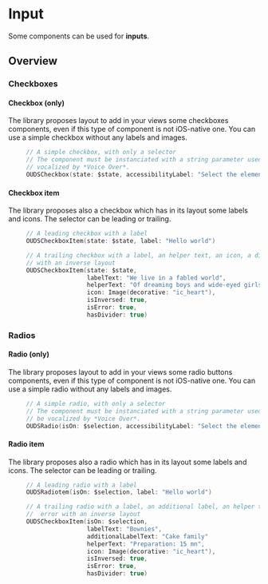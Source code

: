 # Input

Some components can be used for **inputs**.

## Overview

### Checkboxes

#### Checkbox (only)

The library proposes layout to add in your views some checkboxes components, even if this type of component is not iOS-native one.
You can use a simple checkbox without any labels and images.

```swift
     // A simple checkbox, with only a selector
     // The component must be instanciated with a string parameter used as accessibility label that will be
     // vocalized by *Voice Over*. 
     OUDSCheckbox(state: $state, accessibilityLabel: "Select the element")
```

#### Checkbox item

The library proposes also a checkbox which has in its layout some labels and icons.
The selector can be leading or trailing.

```swift
     // A leading checkbox with a label
     OUDSCheckboxItem(state: $state, label: "Hello world")

     // A trailing checkbox with a label, an helper text, an icon, a divider and is about an error
     // with an inverse layout
     OUDSCheckboxItem(state: $state,
                      labelText: "We live in a fabled world",
                      helperText: "Of dreaming boys and wide-eyed girls",
                      icon: Image(decorative: "ic_heart"),
                      isInversed: true,
                      isError: true,
                      hasDivider: true)
```

### Radios

#### Radio (only)

The library proposes layout to add in your views some radio buttons components, even if this type of component is not iOS-native one.
You can use a simple radio without any labels and images.

```swift
     // A simple radio, with only a selector
     // The component must be instanciated with a string parameter used as accessibility label that will 
     // be vocalized by *Voice Over*. 
     OUDSRadio(isOn: $selection, accessibilityLabel: "Select the element")
```

#### Radio item

The library proposes also a radio which has in its layout some labels and icons.
The selector can be leading or trailing.

```swift
     // A leading radio with a label
     OUDSRadiotem(isOn: $selection, label: "Hello world")

     // A trailing radio with a label, an additional label, an helper text, an icon, a divider and is about an
     //  error with an inverse layout
     OUDSCheckboxItem(isOn: $selection,
                      labelText: "Bownies",
                      additionalLabelText: "Cake family"
                      helperText: "Preparation: 15 mn",
                      icon: Image(decorative: "ic_heart"),
                      isInversed: true,
                      isError: true,
                      hasDivider: true)
```
